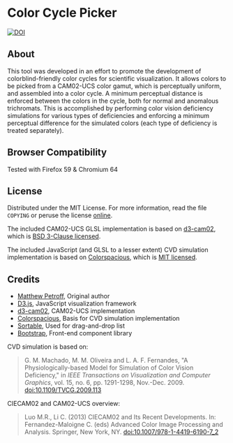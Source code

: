 # Color Cycle Picker

[![DOI](https://zenodo.org/badge/DOI/10.5281/zenodo.1323088.svg)](https://doi.org/10.5281/zenodo.1323088)

## About

This tool was developed in an effort to promote the development of colorblind-friendly color cycles for scientific visualization. It allows colors to be picked from a CAM02-UCS color gamut, which is perceptually uniform, and assembled into a color cycle. A minimum perceptual distance is enforced between the colors in the cycle, both for normal and anomalous trichromats. This is accomplished by performing color vision deficiency simulations for various types of deficiencies and enforcing a minimum perceptual difference for the simulated colors (each type of deficiency is treated separately).

## Browser Compatibility

Tested with Firefox 59 & Chromium 64

## License
Distributed under the MIT License. For more information, read the file `COPYING` or peruse the license [online](https://github.com/mpetroff/color-cycle-picker/blob/master/COPYING).

The included CAM02-UCS GLSL implementation is based on [d3-cam02](https://github.com/connorgr/d3-cam02), which is [BSD 3-Clause licensed](https://github.com/connorgr/d3-cam02/blob/945951e95621bf5f8458cf11a458e1559d73b75e/LICENSE).

The included JavaScript (and GLSL to a lesser extent) CVD simulation implementation is based on [Colorspacious](https://github.com/njsmith/colorspacious), which is [MIT licensed](https://github.com/njsmith/colorspacious/blob/v1.1.0/LICENSE.txt).

## Credits

* [Matthew Petroff](https://mpetroff.net/), Original author
* [D3.js](https://d3js.org/), JavaScript visualization framework
* [d3-cam02](https://github.com/connorgr/d3-cam02), CAM02-UCS implementation
* [Colorspacious](https://github.com/njsmith/colorspacious), Basis for CVD simulation implementation
* [Sortable](https://github.com/RubaXa/Sortable), Used for drag-and-drop list
* [Bootstrap](https://getbootstrap.com/), Front-end component library

CVD simulation is based on:

> G. M. Machado, M. M. Oliveira and L. A. F. Fernandes, "A Physiologically-based Model for Simulation of Color Vision Deficiency," in _IEEE Transactions on Visualization and Computer Graphics_, vol. 15, no. 6, pp. 1291-1298, Nov.-Dec. 2009. [doi:10.1109/TVCG.2009.113](https://doi.org/10.1109/TVCG.2009.113)

CIECAM02 and CAM02-UCS overview:

> Luo M.R., Li C. (2013) CIECAM02 and Its Recent Developments. In: Fernandez-Maloigne C. (eds) Advanced Color Image Processing and Analysis. Springer, New York, NY. [doi:10.1007/978-1-4419-6190-7_2](https://doi.org/10.1007/978-1-4419-6190-7_2)
